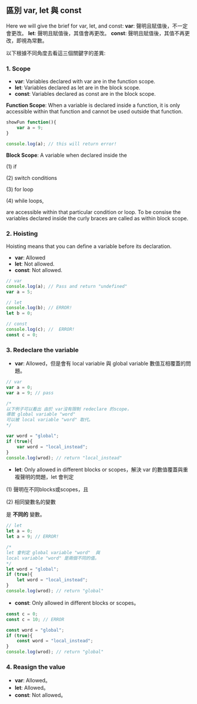 ## 區別 var, let 與 const
Here we will give the brief for var, let, and const:
**var**: 聲明且賦值後，不一定會更改。
**let**: 聲明且賦值後，其值會再更改。
**const**: 聲明且賦值後，其值不再更改，即視為常數。

以下根據不同角度去看這三個關鍵字的差異:
### 1. Scope
* **var**: Variables declared with var are in the function scope.
* **let**: Variables declared as let are in the block scope.
* **const**: Variables declared as const are in the block scope.

**Function Scope**: When a variable is declared inside a function, it is only accessible within that function and cannot be used outside that function.

```javascript
showFun function(){
    var a = 9;
}

console.log(a); // this will return error!
```

**Block Scope**: A variable when declared inside the 

(1) if 

(2) switch conditions 

(3) for loop 

(4) while loops, 

are accessible within that particular condition or loop. To be consise the variables declared inside the curly braces are called as within block scope.

### 2. Hoisting
Hoisting means that you can define a variable before its declaration.

* **var**: Allowed
* **let**: Not allowed.
* **const**: Not allowed.

```javascript
// var
console.log(a); // Pass and return "undefined"
var a = 5;

// let
console.log(b); // ERROR!
let b = 0;

// const
console.log(c); //  ERROR!
const c = 0;
```

### 3. Redeclare the variable
* **var**: Allowed，但是會有 local variable 與 global variable 數值互相覆蓋的問題。

```javascript
// var
var a = 0;
var a = 9; // pass

/*
以下例子可以看出 由於 var沒有限制 redeclare 的scope，
導致 global variable "word"  
可以被 local variable "word" 取代。
*/

var word = "global";
if (true){
    var word = "local_instead";
}
console.log(wrod); // return "local_instead"
```

* **let**: Only allowed in different blocks or scopes，解決 var 的數值覆蓋與重複聲明的問題，let 會判定

(1) 聲明在不同blocks或scopes，且

(2) 相同變數名的變數 

是 **不同的** 變數。

```javascript
// let
let a = 0;
let a = 9; // ERROR!

/*
let 會判定 global variable "word"  與
local variable "word" 是兩個不同的值。
*/
let word = "global";
if (true){
    let word = "local_instead";
}
console.log(wrod); // return "global"
```


* **const**: Only allowed in different blocks or scopes。
```javascript
const c = 0;
const c = 10; // ERROR

const word = "global";
if (true){
    const word = "local_instead";
}
console.log(wrod); // return "global"
```


### 4. Reasign the value
* **var**: Allowed。
* **let**: Allowed。
* **const**: Not allowed。

